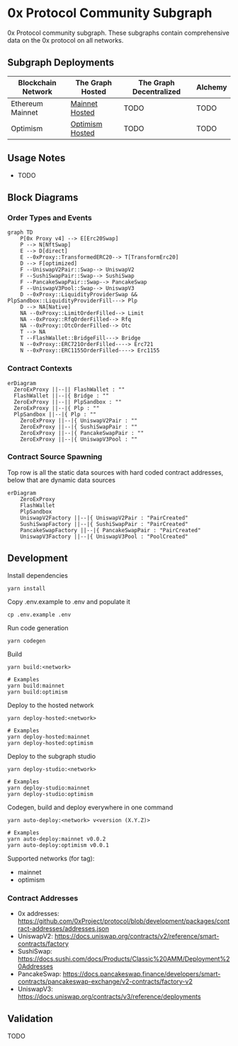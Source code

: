 # 0x Protocol Community Subgraph

0x Protocol community subgraph. These subgraphs contain comprehensive data on the 0x protocol on all networks.

## Subgraph Deployments

| Blockchain Network | The Graph Hosted                                                                                   | The Graph Decentralized | Alchemy |
| ------------------ | -------------------------------------------------------------------------------------------------- | ----------------------- | ------- |
| Ethereum Mainnet   | [Mainnet Hosted](https://thegraph.com/hosted-service/subgraph/papercliplabs/0x-protocol-mainnet)   | TODO                    | TODO    |
| Optimism           | [Optimism Hosted](https://thegraph.com/hosted-service/subgraph/papercliplabs/0x-protocol-optimism) | TODO                    | TODO    |

## Usage Notes

-   TODO

## Block Diagrams

### Order Types and Events

```mermaid
graph TD
    P[0x Proxy v4] --> E[Erc20Swap]
    P --> N[NftSwap]
    E --> D[direct]
    E --0xProxy::TransformedERC20--> T[TransformErc20]
	D --> F[optimized]
	F --UniswapV2Pair::Swap--> UniswapV2
	F --SushiSwapPair::Swap--> SushiSwap
	F --PancakeSwapPair::Swap--> PancakeSwap
	F --UniswapV3Pool::Swap--> UniswapV3
	D --0xProxy::LiquidityProviderSwap && PlpSandbox::LiquidityProviderFill---> Plp
	D --> NA[Native]
	NA --0xProxy::LimitOrderFilled--> Limit
	NA --0xProxy::RfqOrderFilled--> Rfq
	NA --0xProxy::OtcOrderFilled--> Otc
	T --> NA
	T --FlashWallet::BridgeFill---> Bridge
	N --0xProxy::ERC721OrderFilled----> Erc721
	N --0xProxy::ERC1155OrderFilled----> Erc1155
```

### Contract Contexts

```mermaid
erDiagram
  ZeroExProxy ||--|| FlashWallet : ""
  FlashWallet ||--|{ Bridge : ""
  ZeroExProxy ||--|| PlpSandbox : ""
  ZeroExProxy ||--|{ Plp : ""
  PlpSandbox ||--|{ Plp : ""
	ZeroExProxy ||--|{ UniswapV2Pair : ""
	ZeroExProxy ||--|{ SushiSwapPair : ""
	ZeroExProxy ||--|{ PancakeSwapPair : ""
	ZeroExProxy ||--|{ UniswapV3Pool : ""
```

### Contract Source Spawning

Top row is all the static data sources with hard coded contract addresses, below that are dynamic data sources

```mermaid
erDiagram
	ZeroExProxy
	FlashWallet
	PlpSandbox
    UniswapV2Factory ||--|{ UniswapV2Pair : "PairCreated"
    SushiSwapFactory ||--|{ SushiSwapPair : "PairCreated"
    PancakeSwapFactory ||--|{ PancakeSwapPair : "PairCreated"
    UniswapV3Factory ||--|{ UniswapV3Pool : "PoolCreated"
```

## Development

Install dependencies

```
yarn install
```

Copy .env.example to .env and populate it

```
cp .env.example .env
```

Run code generation

```
yarn codegen
```

Build

```
yarn build:<network>

# Examples
yarn build:mainnet
yarn build:optimism
```

Deploy to the hosted network

```
yarn deploy-hosted:<network>

# Examples
yarn deploy-hosted:mainnet
yarn deploy-hosted:optimism
```

Deploy to the subgraph studio

```
yarn deploy-studio:<network>

# Examples
yarn deploy-studio:mainnet
yarn deploy-studio:optimism
```

Codegen, build and deploy everywhere in one command

```
yarn auto-deploy:<network> v<version (X.Y.Z)>

# Examples
yarn auto-deploy:mainnet v0.0.2
yarn auto-deploy:optimism v0.0.1
```

Supported networks (for <network> tag):

-   mainnet
-   optimism

### Contract Addresses

-   0x addresses: https://github.com/0xProject/protocol/blob/development/packages/contract-addresses/addresses.json
-   UniswapV2: https://docs.uniswap.org/contracts/v2/reference/smart-contracts/factory
-   SushiSwap: https://docs.sushi.com/docs/Products/Classic%20AMM/Deployment%20Addresses
-   PancakeSwap: https://docs.pancakeswap.finance/developers/smart-contracts/pancakeswap-exchange/v2-contracts/factory-v2
-   UniswapV3: https://docs.uniswap.org/contracts/v3/reference/deployments

## Validation

TODO
